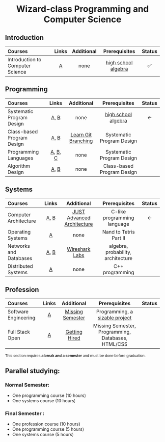 <div align="center" style="text-align: center">
<h1>Wizard-class Programming and Computer Science</h1>
</div>

## Introduction

Courses | Links | Additional | Prerequisites | Status
:-- | :--: | :--: | :--: | :--: |
Introduction to Computer Science | [A](https://cs50.harvard.edu/x/2025/) | none | [high school algebra](https://www.khanacademy.org/math/algebra-home) | ✅

## Programming
Courses | Links | Additional | Prerequisites | Status
:-- | :--: | :--: | :--: | :--: |
Systematic Program Design | [A](https://www.edx.org/learn/coding/university-of-british-columbia-how-to-code-simple-data), [B](https://www.edx.org/learn/coding/university-of-british-columbia-how-to-code-complex-data) | none | [high school algebra](https://www.khanacademy.org/math/algebra-home) | <-
Class-based Program Design | [A](https://course.ccs.neu.edu/cs2510sp22/index.html), [B](https://course.ccs.neu.edu/cs3500f19/) | [Learn Git Branching](https://learngitbranching.js.org/) | Systematic Program Design |  |
Programming Languages | [A](https://www.coursera.org/learn/programming-languages), [B](https://www.coursera.org/learn/programming-languages-part-b), [C](https://www.coursera.org/learn/programming-languages-part-c) | none | Systematic Program Design |  | 
Algorithm Design | [A](https://www.coursera.org/learn/algorithms-part1), [B](https://www.coursera.org/learn/algorithms-part2) | none | Class-based Program Design |  |

## Systems
Courses | Links | Additional | Prerequisites | Status
:-- | :--: | :--: | :--: | :--: |
Computer Architecture | [A](https://www.coursera.org/learn/build-a-computer), [B](https://www.coursera.org/learn/nand2tetris2) | [JUST Advanced Architecture](https://www.youtube.com/playlist?list=PLQikMCtL7cRhIy_FU3xV6d4RalUzSre_M)  |  C-like programming language | <-
Operating Systems | [A](coursepages/ostep/README.md) | none | Nand to Tetris Part II | 
Networks and Databases| [A](http://gaia.cs.umass.edu/kurose_ross/online_lectures.htm), [B](https://www.youtube.com/playlist?list=PLYp4IGUhNFmw8USiYMJvCUjZe79fvyYge) | [Wireshark Labs](http://gaia.cs.umass.edu/kurose_ross/wireshark.php) | algebra, probability, architecture |
Distributed Systems | [A](https://www.coursera.org/specializations/cloud-computing) | none | C++ programming |

## Profession
Courses | Links | Additional | Prerequisites | Status
:-- | :--: | :--: | :--: | :--:
Software Engineering | [A](https://www.edx.org/learn/software-engineering/university-of-british-columbia-software-engineering-introduction) | [Missing Semester](https://missing.csail.mit.edu/) | Programming, a [sizable project](FAQ.md#why-require-experience-with-a-sizable-project-before-the-Software-Engineering-courses)  | 
Full Stack Open | [A](https://fullstackopen.com/en/) | [Getting Hired](https://www.theodinproject.com/paths/full-stack-javascript/courses/getting-hired) | Missing Semester, Programming, Databases, HTML/CSS | 

<sub>This section requires **a break and a semester** and must be done before graduation.</sub>


## Parallel studying:

### Normal Semester: 
- One programming course (10 hours)
- One systems course (10 hours)

### Final Semester : 
- One profession course (10 hours)
- One programming course (5 hours)
- One systems course (5 hours)
